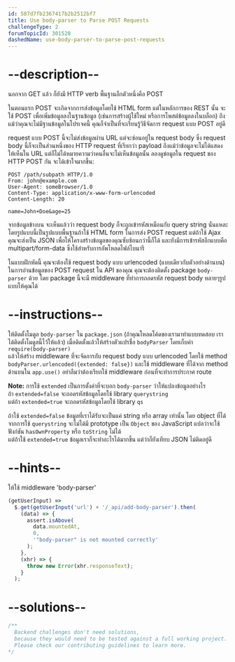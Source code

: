 ```yaml
---
id: 587d7fb2367417b2b2512bf7
title: Use body-parser to Parse POST Requests
challengeType: 2
forumTopicId: 301520
dashedName: use-body-parser-to-parse-post-requests
---
```


# --description--

นอกจาก GET แล้ว ก็ยังมี HTTP verb พื้นฐานอืกตัวหนึ่งคือ POST

ในตอนแรก POST จะเกิดจากการส่งข้อมูลโดยใช้ HTML form
แต่ในหลักการของ REST นั้น จะใช้ POST เพื่อเพิ่มข้อมูลลงในฐานข้อมูล (เช่นการสร้างผู้ใช้ใหม่ หรือการโพสต์ข้อมูลลงในบล็อก) 
ถึงแม้ว่าคุณจะไม่มีฐานข้อมูลในโปรเจคนี้ คุณก็จำเป็นที่จะเรียนรู้วิธีจัดการ request แบบ POST อยู่ดี

request แบบ POST นี้จะไม่ส่งข้อมูลผ่าน URL แต่จะซ่อนอยู่ใน request body 
ซึ่ง request body นี้ก็จะเป็นส่วนหนึ่งของ HTTP request ที่เรียกว่า payload 
ถึงแม้ว่าข้อมูลจะไม่ได้แสดงให้เห็นใน URL แต่ก็ไม่ได้หมายความว่าคนอื่นจะไม่เห็นข้อมูลนั้น 
ลองดูข่อมูลใน request ของ HTTP POST กัน จะได้เข้าใจมากขึ้น:

```http
POST /path/subpath HTTP/1.0
From: john@example.com
User-Agent: someBrowser/1.0
Content-Type: application/x-www-form-urlencoded
Content-Length: 20

name=John+Doe&age=25
```

จากข้อมูลข้างบน จะเห็นแล้วว่า request body ก็จะถูกเข้ารหัสเหมือนกับ query string นั่นแหละ โดยรูปแบบนี้เป็นรูปแบบพื้นฐานถ้าใช้ HTML form ในการส่ง POST request
แต่ถ้าใช้ Ajax คุณจะส่งเป็น JSON เพื่อให้โครงสร้างข้อมูลของคุณซับซ้อนกว่านี้ก็ได้
และยังมีการเข้ารหัสอีกแบบคือ multipart/form-data ซึ่งใช้สำหรับการอัพโหลดไฟล์ไบนารี 

ในแบบฝึกหัดนี้ คุณจะต้องใช้ request body แบบ urlencoded (แบบเดียวกับตัวอย่างด้านบน) 
ในการอ่านข้อมูลของ POST request ใน API ของคุณ คุณจะต้องติดตั้ง package `body-parser` ด้วย 
โดย package นี้จะมี middleware ที่ทำการถอดรหัส request body หลายๆรูปแบบให้คุณได้

# --instructions--

ให้ติดตั้งโมดูล `body-parser` ใน `package.json` (ถ้าคุณโหลดโค้ดของเรามาทำแบบทดสอบ เราได้ติดตั้งโมดูลนี้ไว้ให้แล้ว)
เมื่อติดตั้งแล้วให้สร้างตัวแปรชื่อ `bodyParser` โดยเก็บค่า `require(body-parser)`  
แล้วให้สร้าง middleware ที่จะจัดการกับ request body แบบ urlencoded โดยใช้ method `bodyParser.urlencoded({extended: false})`
และใช้ middleware ที่ได้จาก method ด้านบนใน `app.use()` 
อย่าลืมว่าต้องเรียกใช้ middleware ก่อนที่จะทำการประกาศ route

**Note:** การใช้ `extended` เป็นการตั้งค่าที่จะบอก `body-parser` ว่าให้แปลงข้อมูลอย่างไร  
ถ้า `extended=false` จะถอดรหัสข้อมูลโดยใช้ library `querystring`  
แต่ถ้า `extended=true` จะถอดรหัสข้อมูลโดยใช้ library `qs`

ถ้าใช้ `extended=false` ข้อมูลที่เราได้รับจะเป็นแค่ string หรือ array เท่านั้น 
โดย object ที่ได้จากการใช้ `querystring` จะไม่ได้มี prototype เป็น `Object` ของ JavaScript แปลว่าจะใช้ฟังก์ชัน `hasOwnProperty` หรือ `toString` ไม่ได้  
แต่ถ้าใช้ `extended=true` ข้อมูลเราก็จะทำอะไรได้มากขึ้น แต่ว่าก็ยังเทียบ JSON ไม่ติดอยู่ดี
# --hints--

ให้ใช้ middleware 'body-parser'

```js
(getUserInput) =>
  $.get(getUserInput('url') + '/_api/add-body-parser').then(
    (data) => {
      assert.isAbove(
        data.mountedAt,
        0,
        '"body-parser" is not mounted correctly'
      );
    },
    (xhr) => {
      throw new Error(xhr.responseText);
    }
  );
```

# --solutions--

```js
/**
  Backend challenges don't need solutions, 
  because they would need to be tested against a full working project. 
  Please check our contributing guidelines to learn more.
*/
```
